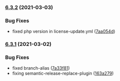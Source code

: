 ### [6.3.2](https://github.com/narrowspark/php-cs-fixer-config/compare/v6.3.1...v6.3.2) (2021-03-03)


### Bug Fixes

* fixed php version in license-update.yml ([7aa054d](https://github.com/narrowspark/php-cs-fixer-config/commit/7aa054d12194724de56713c6934ec448527145a1))

### [6.3.1](https://github.com/narrowspark/php-cs-fixer-config/compare/v6.3.0...v6.3.1) (2021-03-02)


### Bug Fixes

* fixed branch-alias ([7a33f81](https://github.com/narrowspark/php-cs-fixer-config/commit/7a33f8197db1018216e0963f8b804aaf420d8f25))
* fixing semantic-release-replace-plugin ([163a279](https://github.com/narrowspark/php-cs-fixer-config/commit/163a279e99dafe61d43072a2d8932909d7cfaa24))

